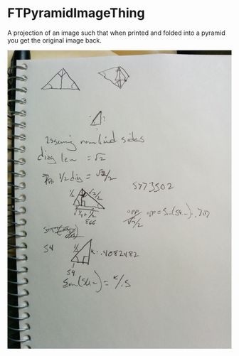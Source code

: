 # FTPyramidImageThing
A projection of an image such that when printed and folded into a pyramid you get the original image back.

![alt text](images/notes.jpg "Notes!!")